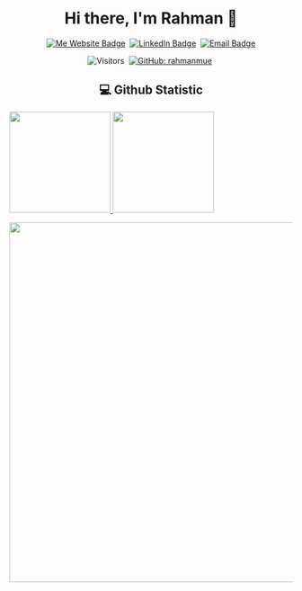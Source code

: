 # <h1 align="center"> Hi there, I'm Rahman 👋</h1>

<div align="center">

  [![Me Website Badge](https://img.shields.io/badge/website-000000?style=for-the-badge&logo=About.me&logoColor=white)](https://rahmanmuh.netlify.app/)&nbsp;
  [![LinkedIn Badge](https://img.shields.io/badge/-Muhammad%20Rahman-0077B5?style=for-the-badge&logo=LinkedIn&logoColor=white)](https://www.linkedin.com/in/muhammadrahman-11mo/)&nbsp;
  [![Email Badge](https://img.shields.io/badge/-rahman.muraman%40gmail.com-EA4335?style=for-the-badge&logo=Gmail&logoColor=white)](mailto:rahman.muraman@gmail.com)

  ![Visitors](https://komarev.com/ghpvc/?username=rahmanmue&style=flat&label=visitors)&nbsp;
  [![GitHub: rahmanmue](https://img.shields.io/github/followers/rahmanmue?label=follow&style=social)](https://github.com/rahmanmue)&nbsp;
</div>


## <h2 align="center"> 💻 Github Statistic</h2>

<p align="left">
   <a href="https://github.com/rahmanmue">
      <img  height="180em" src="https://github-readme-stats-eight-theta.vercel.app/api/top-langs/?username=rahmanmue&layout=compact&langs_count=8&theme=algolia"/>
      <img  height="180em" src="https://github-readme-stats-eight-theta.vercel.app/api?username=rahmanmue&show_icons=true&theme=algolia&include_all_commits=true&count_private=true"/>
   </a>
</p>

<div align="center">
   <img width="640px" src="https://github-readme-streak-stats.herokuapp.com/?user=rahmanmue&hide_border=true&theme=algolia">
</div>


<!-- <div align="center">
  <h2>Tech Stack</h2>
  <img src="https://img.shields.io/badge/HTML5-E34F26?style=for-the-badge&labelColor=black&logo=html5&logoColor=E34F26" alt="HTML5" />
  <img src="https://img.shields.io/badge/CSS3-1572B6?style=for-the-badge&labelColor=black&logo=css3&logoColor=1572B6" alt="CSS3" />
  <img src="https://img.shields.io/badge/Sass-CC6699?style=for-the-badge&labelColor=black&logo=sass&logoColor=CC6699" alt="Sass" />
  <img src="https://img.shields.io/badge/Tailwind_CSS-38B2AC?style=for-the-badge&labelColor=black&logo=tailwind-css&logoColor=38B2AC" alt="Tailwind CSS" />
  <img src="https://img.shields.io/badge/Bootstrap-563D7C?style=for-the-badge&labelColor=black&logo=bootstrap&logoColor=563D7C" alt="Bootstrap" />
  <img src="https://img.shields.io/badge/Javascript-F0DB4F?style=for-the-badge&labelColor=black&logo=javascript&logoColor=F0DB4F" alt="JavaScript" />
  <img src="https://img.shields.io/badge/Typescript-007acc?style=for-the-badge&labelColor=black&logo=typescript&logoColor=007acc" alt="TypeScript" />
  <img src="https://img.shields.io/badge/Nodejs-3C873A?style=for-the-badge&labelColor=black&logo=node.js&logoColor=3C873A" alt="Node.js" />
  <img src="https://img.shields.io/badge/Java-007396?style=for-the-badge&labelColor=black&logo=java&logoColor=white" alt="Java">
  <img src="https://img.shields.io/badge/React-61DBFB?style=for-the-badge&labelColor=black&logo=react&logoColor=61DBFB" alt="React" />
  <img src="https://img.shields.io/badge/Redux-764ABC?style=for-the-badge&labelColor=black&logo=redux&logoColor=764ABC" alt="Redux" />
  <img src="https://img.shields.io/badge/Angular-DD0031?style=for-the-badge&labelColor=black&logo=angular&logoColor=white" alt="Angular">
  <img src="https://img.shields.io/badge/Spring%20Boot-6DB33F?style=for-the-badge&labelColor=black&logo=spring-boot&logoColor=white" alt="Spring Boot">
  <img src="https://img.shields.io/badge/Express.js-000000?style=for-the-badge&logo=express&logoColor=white" alt="Express.js" />
  <img src="https://img.shields.io/badge/Postman-FF6C37?style=for-the-badge&labelColor=black&logo=postman&logoColor=FF6C37" alt="Postman" />
  <img src="https://img.shields.io/badge/MongoDB-47A248?style=for-the-badge&labelColor=black&logo=mongodb&logoColor=47A248" alt="MongoDB" />
  <img src="https://img.shields.io/badge/PostgreSQL-336791?style=for-the-badge&labelColor=black&logo=postgresql&logoColor=336791" alt="PostgreSQL" />
  <img src="https://img.shields.io/badge/MySQL-4479A1?style=for-the-badge&labelColor=black&logo=mysql&logoColor=4479A1" alt="MySQL" />
  <img src="https://img.shields.io/badge/Python-3776AB?style=for-the-badge&labelColor=black&logo=python&logoColor=3776AB" alt="Python" />
  <img src="https://img.shields.io/badge/TensorFlow-FF6F00?style=for-the-badge&labelColor=black&logo=tensorflow&logoColor=FF6F00" alt="TensorFlow" />
  <img src="https://img.shields.io/badge/Git-F05032?style=for-the-badge&labelColor=black&logo=git&logoColor=F05032" alt="Git" />
</div> -->

